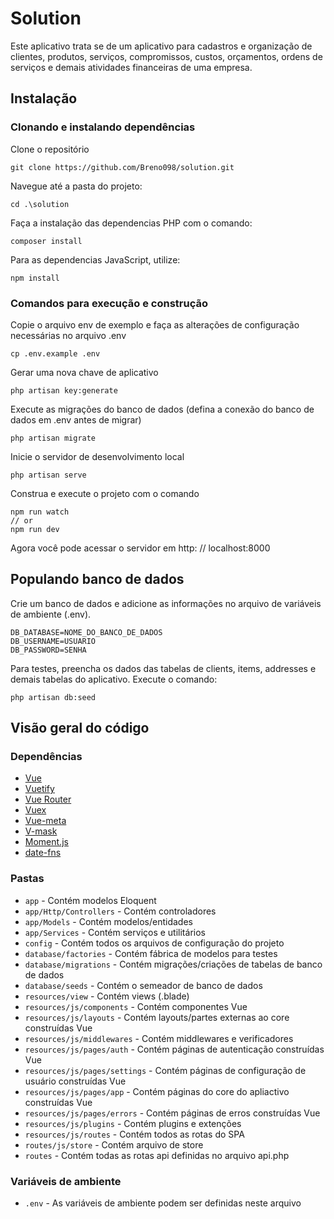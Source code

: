 # Solution

Este aplicativo trata se de um aplicativo para cadastros e organização de clientes, produtos, serviços, compromissos, custos, orçamentos, ordens de serviços e demais atividades financeiras de uma empresa.  


## Instalação

### Clonando e instalando dependências

Clone o repositório

    git clone https://github.com/Breno098/solution.git

Navegue até a pasta do projeto:

    cd .\solution

Faça a instalação das dependencias PHP com o comando:

    composer install

Para as dependencias JavaScript, utilize:

    npm install

### Comandos para execução e construção

Copie o arquivo env de exemplo e faça as alterações de configuração necessárias no arquivo .env

    cp .env.example .env

Gerar uma nova chave de aplicativo

    php artisan key:generate

Execute as migrações do banco de dados (defina a conexão do banco de dados em .env antes de migrar)

    php artisan migrate

Inicie o servidor de desenvolvimento local

    php artisan serve

Construa e execute o projeto com o comando

    npm run watch 
    // or
    npm run dev

Agora você pode acessar o servidor em http: // localhost:8000

## Populando banco de dados

Crie um banco de dados e adicione as informações no arquivo de variáveis de ambiente (.env).

    DB_DATABASE=NOME_DO_BANCO_DE_DADOS
    DB_USERNAME=USUARIO
    DB_PASSWORD=SENHA

Para testes, preencha os dados das tabelas de clients, items, addresses e demais tabelas do aplicativo. Execute o comando:

    php artisan db:seed

## Visão geral do código

### Dependências

- [Vue](https://vuejs.org/)
- [Vuetify](https://vuetifyjs.com/en/)
- [Vue Router](https://router.vuejs.org/)
- [Vuex](https://vuex.vuejs.org/)
- [Vue-meta](https://vue-meta.nuxtjs.org/)
- [V-mask](https://www.npmjs.com/package/v-mask)
- [Moment.js](https://momentjs.com/)
- [date-fns](https://date-fns.org/)

### Pastas

- `app` - Contém modelos Eloquent
- `app/Http/Controllers` - Contém controladores
- `app/Models` - Contém modelos/entidades
- `app/Services` - Contém serviços e utilitários
- `config` - Contém todos os arquivos de configuração do projeto
- `database/factories` - Contém fábrica de modelos para testes
- `database/migrations` - Contém migrações/criações de tabelas de banco de dados
- `database/seeds` - Contém o semeador de banco de dados
- `resources/view` - Contém views (.blade)
- `resources/js/components` - Contém componentes Vue
- `resources/js/layouts` - Contém layouts/partes externas ao core construídas Vue
- `resources/js/middlewares` - Contém middlewares e verificadores
- `resources/js/pages/auth` - Contém páginas de autenticação construídas Vue
- `resources/js/pages/settings` - Contém páginas de configuração de usuário construídas Vue
- `resources/js/pages/app` - Contém páginas do core do apliactivo construídas Vue
- `resources/js/pages/errors` - Contém páginas de erros construídas Vue
- `resources/js/plugins` - Contém plugins e extenções
- `resources/js/routes` - Contém todos as rotas do SPA
- `routes/js/store` - Contém arquivo de store
- `routes` - Contém todas as rotas api definidas no arquivo api.php

### Variáveis de ambiente

- `.env` - As variáveis ​​de ambiente podem ser definidas neste arquivo

